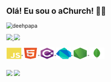 ## Olá! Eu sou o aChurch! 🖖🏼
 <div>
 <p align="left"><img src="https://komarev.com/ghpvc/?username=deehpapa" alt="deehpapa"/></p>
  <a href="https://github.com/deehpapa">
  <img height="180em" src="https://github-readme-stats.vercel.app/api?username=deehpapa&show_icons=true&theme=material-palenight&include_all_commits=true&count_private=true"/>
  <img height="180em" src="https://github-readme-stats.vercel.app/api/top-langs/?username=deehpapa&hide=objective-c&layout=compact&langs_count=8&theme=material-palenight"/>
<div>
<div style="display: inline_block"><br>
<img align="center" alt="aChurch-Js" height="30" width="40" src="https://raw.githubusercontent.com/devicons/devicon/master/icons/javascript/javascript-plain.svg">
<img align="center" alt="aChurch-HTML" height="30" width="40" src="https://raw.githubusercontent.com/devicons/devicon/master/icons/html5/html5-original.svg">
<img align="center" alt="aChurch-Csharp" height="30" width="40" src="https://raw.githubusercontent.com/devicons/devicon/master/icons/csharp/csharp-original.svg">
<img align="center" alt="aChurch-CSS" height="30" width="40" src="https://raw.githubusercontent.com/devicons/devicon/master/icons/dart/dart-original.svg">
<img align="center" alt="aChurch-CSS" height="30" width="40" src="https://raw.githubusercontent.com/devicons/devicon/master/icons/nodejs/nodejs-original.svg">
<img align="center" alt="aChurch-CSS" height="30" width="40" src="https://raw.githubusercontent.com/devicons/devicon/master/icons/mongodb/mongodb-original.svg">
</div>
  
  ##
  
  <div>
  <a href="https://www.linkedin.com/in/andrepapagimenes/" target="_blank"><img src="https://img.shields.io/badge/-LinkedIn-%230077B5?style=for-the-badge&logo=linkedin&logoColor=white" target="_blank"></a>
  <a href="https://www.instagram.com/deehpapa/" target="_blank"><img src="https://img.shields.io/badge/-Instagram-%23E4405F?style=for-the-badge&logo=instagram&logoColor=white" target="_blank"></a>
</div>
